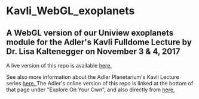 # Kavli_WebGL_exoplanets 

## A WebGL version of our Uniview exoplanets module for the Adler's Kavli Fulldome Lecture by Dr. Lisa Kaltenegger on November 3 & 4, 2017

A live version of this repo is available <a target="_blank" href="https://ageller.github.io/Kavli_WebGL_exoplanets/"> here. </a> 


See also more information about the Adler Planetarium's Kavli Lecture series <a target="_blank" href="http://www.adlerplanetarium.org/kavli-fulldome-lecture-series/">here. </a>  The Adler's online version of this repo is linked at the bottom of that page under "Explore On Your Own", and also directly from <a target="_blank" href="https://kavlilectures.adlerplanetarium.org/wp-content/uploads/Adler_Kavli_Lectures/2017Nov_Exoplanets/">here.</a>

